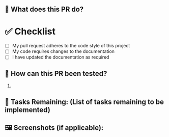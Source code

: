 ## 📑 What does this PR do?

<!--- Please describe the changes in detail -->

# ✅ Checklist

 * [ ] My pull request adheres to the code style of this project
 * [ ] My code requires changes to the documentation
 * [ ] I have updated the documentation as required

## 🧪 How can this PR been tested?

<!--- Please describe the steps to test the changes -->

 1. 


## 🧾 Tasks Remaining: (List of tasks remaining to be implemented)

<!--- Add remaining tasks if applicable -->

## 🖼️ Screenshots (if applicable):
